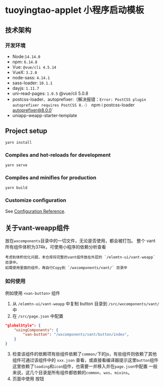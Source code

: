 # tuoyingtao-applet 小程序启动模板

## 技术架构
### 开发环境
* Node:`14.14.0`
* npm: `6.14.8`
* Vue: `@vue/cli 4.5.14`
* VueX: `3.2.0`
* node-sass: `4.14.1`
* sass-loader: `10.1.1`
* dayjs: `1.11.7`
* uni-read-pages: `1.0.5`
  @vue/cli 5.0.8
* postcss-loader、autoprefixer:（解决报错：`Error: PostCSS plugin autoprefixer requires PostCSS 8.·）
  `npm i postcss-loader autoprefixer@8.0.0`
* uniapp-weapp-starter-template
## Project setup
```
yarn install
```

### Compiles and hot-reloads for development
```
yarn serve
```

### Compiles and minifies for production
```
yarn build
```

### Customize configuration
See [Configuration Reference](https://cli.vuejs.org/config/).

## 关于vant-weapp组件

放在`wxcomponents`目录中的一切文件，无论是否使用，都会被打包。
整个 vant 所有组件体积为374k，可使用小程序的依赖分析查看

	考虑到体积优化问题，本仓库将完整的vant组件放在外层的 `/elemtn-ui/vant-weapp` 目录中。
	如需使用里面的组件，再自行Copy到 `/wxcomponents/vant/` 目录中


### 如何使用

例如使用 `<van-button>` 组件
1. 从 `/elemtn-ui/vant-weapp` 中复制 button 目录到 `/src/wxcomponents/vant/` 中
2. 在 `/src/page.json` 中配置
```json
"globalStyle": {
    "usingComponents": {
        "van-button": "/wxcomponents/vant/button/index",
    }
}
```
3. 检查该组件的依赖项有些组件依赖了`common/`下的js，有些组件则依赖了其他组件可通过该组件中的 `xxx.json` 查看，或直接看编译器提示这里`button`组件这里依赖了`loading`和`icon`组件，也需要一并移入并在`page.json`中配置 一般来说，这几个目录是所有组件都依赖的`common`、`wxs`、`mixins`。
4.  页面中使用 <van-button>按钮</van-button>
